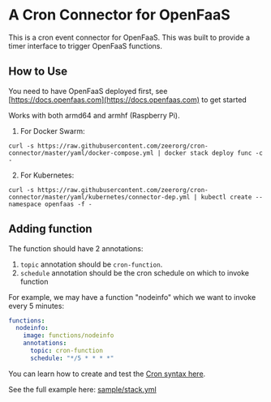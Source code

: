 # A Cron Connector for OpenFaaS

This is a cron event connector for OpenFaaS. This was built to provide a timer interface to trigger OpenFaaS functions.

## How to Use

You need to have OpenFaaS deployed first, see [https://docs.openfaas.com](https://docs.openfaas.com) to get started

Works with both armd64 and armhf (Raspberry Pi).

1. For Docker Swarm: 
```
curl -s https://raw.githubusercontent.com/zeerorg/cron-connector/master/yaml/docker-compose.yml | docker stack deploy func -c -
```

2. For Kubernetes:
```
curl -s https://raw.githubusercontent.com/zeerorg/cron-connector/master/yaml/kubernetes/connector-dep.yml | kubectl create --namespace openfaas -f -
```

## Adding function

The function should have 2 annotations:

1. `topic` annotation should be `cron-function`.
2. `schedule` annotation should be the cron schedule on which to invoke function

For example, we may have a function "nodeinfo" which we want to invoke every 5 minutes:

```yaml
functions:
  nodeinfo:
    image: functions/nodeinfo
    annotations:
      topic: cron-function
      schedule: "*/5 * * * *"
```

You can learn how to create and test the [Cron syntax here](https://crontab.guru/every-5-minutes).

See the full example here: [sample/stack.yml](sample/stack.yml)
